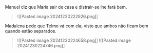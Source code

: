 Manuel diz que Maria sair de casa e distrair-se lhe fará bem.
>![[Pasted image 20241230222926.png]]

Madalena pede que Telmo vá com ela, visto que ambos não ficam bem quando estão separados.
>![[Pasted image 20241230224658.png]]
>![[Pasted image 20241230224746.png]]

